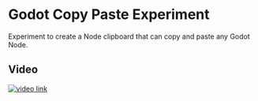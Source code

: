 # Godot Copy Paste Experiment

Experiment to create a Node clipboard that can copy and paste any Godot Node.

## Video

[![video link](https://img.youtube.com/vi/SBBlszsOZCA/0.jpg)](https://www.youtube.com/watch?v=SBBlszsOZCA)
